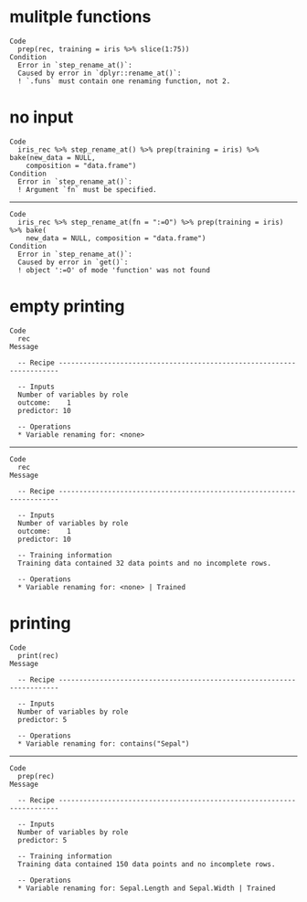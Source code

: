 # mulitple functions

    Code
      prep(rec, training = iris %>% slice(1:75))
    Condition
      Error in `step_rename_at()`:
      Caused by error in `dplyr::rename_at()`:
      ! `.funs` must contain one renaming function, not 2.

# no input

    Code
      iris_rec %>% step_rename_at() %>% prep(training = iris) %>% bake(new_data = NULL,
        composition = "data.frame")
    Condition
      Error in `step_rename_at()`:
      ! Argument `fn` must be specified.

---

    Code
      iris_rec %>% step_rename_at(fn = ":=O") %>% prep(training = iris) %>% bake(
        new_data = NULL, composition = "data.frame")
    Condition
      Error in `step_rename_at()`:
      Caused by error in `get()`:
      ! object ':=O' of mode 'function' was not found

# empty printing

    Code
      rec
    Message
      
      -- Recipe ----------------------------------------------------------------------
      
      -- Inputs 
      Number of variables by role
      outcome:    1
      predictor: 10
      
      -- Operations 
      * Variable renaming for: <none>

---

    Code
      rec
    Message
      
      -- Recipe ----------------------------------------------------------------------
      
      -- Inputs 
      Number of variables by role
      outcome:    1
      predictor: 10
      
      -- Training information 
      Training data contained 32 data points and no incomplete rows.
      
      -- Operations 
      * Variable renaming for: <none> | Trained

# printing

    Code
      print(rec)
    Message
      
      -- Recipe ----------------------------------------------------------------------
      
      -- Inputs 
      Number of variables by role
      predictor: 5
      
      -- Operations 
      * Variable renaming for: contains("Sepal")

---

    Code
      prep(rec)
    Message
      
      -- Recipe ----------------------------------------------------------------------
      
      -- Inputs 
      Number of variables by role
      predictor: 5
      
      -- Training information 
      Training data contained 150 data points and no incomplete rows.
      
      -- Operations 
      * Variable renaming for: Sepal.Length and Sepal.Width | Trained

